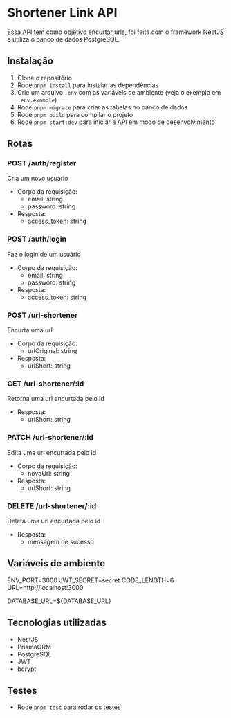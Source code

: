 # Shortener Link API

Essa API tem como objetivo encurtar urls, foi feita com o framework NestJS e utiliza o banco de dados PostgreSQL.

## Instalação

1. Clone o repositório
2. Rode `pnpm install` para instalar as dependências
3. Crie um arquivo `.env` com as variáveis de ambiente (veja o exemplo em `.env.example`)
4. Rode `pnpm migrate` para criar as tabelas no banco de dados
5. Rode `pnpm build` para compilar o projeto
6. Rode `pnpm start:dev` para iniciar a API em modo de desenvolvimento

## Rotas

### POST /auth/register

Cria um novo usuário

* Corpo da requisição:
	+ email: string
	+ password: string
* Resposta:
	+ access_token: string

### POST /auth/login

Faz o login de um usuário

* Corpo da requisição:
	+ email: string
	+ password: string
* Resposta:
	+ access_token: string

### POST /url-shortener

Encurta uma url

* Corpo da requisição:
	+ urlOriginal: string
* Resposta:
	+ urlShort: string

### GET /url-shortener/:id

Retorna uma url encurtada pelo id

* Resposta:
	+ urlShort: string

### PATCH /url-shortener/:id

Edita uma url encurtada pelo id

* Corpo da requisição:
	+ novaUrl: string
* Resposta:
	+ urlShort: string

### DELETE /url-shortener/:id

Deleta uma url encurtada pelo id

* Resposta:
	+ mensagem de sucesso

## Variáveis de ambiente
ENV_PORT=3000
JWT_SECRET=secret
CODE_LENGTH=6
URL=http://localhost:3000

DATABASE_URL=${DATABASE_URL}

## Tecnologias utilizadas

* NestJS
* PrismaORM
* PostgreSQL
* JWT
* bcrypt

## Testes

* Rode `pnpm test` para rodar os testes
